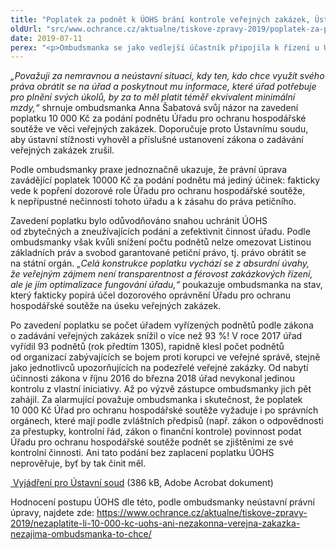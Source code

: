 ```yaml
---
title: "Poplatek za podnět k ÚOHS brání kontrole veřejných zakázek, Ústavní soud by ho měl zrušit"
oldUrl: "src/www.ochrance.cz/aktualne/tiskove-zpravy-2019/poplatek-za-podnet-k-uohs-brani-kontrole-verejnych-zakazek-ustavni-soud-by-ho-mel-zrusit"
date: 2019-07-11
perex: "<p>Ombudsmanka se jako vedlejší účastník připojila k řízení u Ústavního soudu a navrhuje zrušit poplatek 10 000 Kč za podání podnětu Úřadu pro ochranu hospodářské soutěže.</p>"
---
```


<!-- imported from the old website -->

<p><i>„Považuji za nemravnou a neústavní situaci, kdy ten, kdo chce využít svého práva obrátit se na úřad a poskytnout mu informace, které úřad potřebuje pro plnění svých úkolů, by za to měl platit téměř ekvivalent minimální mzdy,“</i> shrnuje ombudsmanka Anna Šabatová svůj názor na zavedení poplatku 10 000 Kč za podání podnětu Úřadu pro ochranu hospodářské soutěže ve věci veřejných zakázek. Doporučuje proto Ústavnímu soudu, aby ústavní stížnosti vyhověl a příslušné ustanovení zákona o zadávání veřejných zakázek zrušil.</p> <p>Podle ombudsmanky praxe jednoznačně ukazuje, že právní úprava zavádějící poplatek 10000 Kč za podání podnětu má jediný účinek: fakticky vede k popření dozorové role Úřadu pro ochranu hospodářské soutěže, k nepřípustné nečinnosti tohoto úřadu a k zásahu do práva petičního.</p> <p>Zavedení poplatku bylo odůvodňováno snahou uchránit ÚOHS od zbytečných a zneužívajících podání a zefektivnit činnost úřadu. Podle ombudsmanky však kvůli snížení počtu podnětů nelze omezovat Listinou základních práv a svobod garantované petiční právo, tj. právo obrátit se na státní orgán.<i> „Celá konstrukce poplatku vychází se z absurdní úvahy, že veřejným zájmem není transparentnost a férovost zakázkových řízení, ale je jím optimalizace fungování úřadu,“</i> poukazuje ombudsmanka na stav, který fakticky popírá účel dozorového oprávnění Úřadu pro ochranu hospodářské soutěže na úseku veřejných zakázek. </p> <p>Po zavedení poplatku se počet úřadem vyřízených podnětů podle zákona o zadávání veřejných zakázek snížil o více než 93 %! V roce 2017 úřad vyřídil 93 podnětů (rok předtím 1305), rapidně klesl počet podnětů od organizací zabývajících se bojem proti korupci ve veřejné správě, stejně jako jednotlivců upozorňujících na podezřelé veřejné zakázky. Od nabytí účinnosti zákona v říjnu 2016 do března 2018 úřad nevykonal jedinou kontrolu z vlastní iniciativy. Až po výzvě zástupce ombudsmanky jich pět zahájil. Za alarmující považuje ombudsmanka i skutečnost, že poplatek 10 000 Kč Úřad pro ochranu hospodářské soutěže vyžaduje i po správních orgánech, které mají podle zvláštních předpisů (např. zákon o odpovědnosti za přestupky, kontrolní řád, zákon o finanční kontrole) povinnost podat Úřadu pro ochranu hospodářské soutěže podnět se zjištěními ze své kontrolní činnosti. Ani tato podání bez zaplacení poplatku ÚOHS neprověřuje, byť by tak činit měl.</p> <p><a title="Otevření do nového okna" href="https://www.ochrance.cz/fileadmin/user_upload/Zvlastni_opravneni/ustavni_soud/SZD-24-19_UOHS.pdf" target="_blank"><img alt="" src="https://www.ochrance.cz/typo3/ext/od_linkdesc/icons/pdf.gif" class="od_linkdesc_icon" /> Vyjádření pro Ústavní soud</a> (386 kB, Adobe Acrobat dokument)</p> <p>Hodnocení postupu ÚOHS dle této, podle ombudsmanky neústavní právní úpravy, najdete zde: <a href="https://www.ochrance.cz/aktualne/tiskove-zpravy-2019/nezaplatite-li-10-000-kc-uohs-ani-nezakonna-verejna-zakazka-nezajima-ombudsmanka-to-chce/">https://www.ochrance.cz/aktualne/tiskove-zpravy-2019/nezaplatite-li-10-000-kc-uohs-ani-nezakonna-verejna-zakazka-nezajima-ombudsmanka-to-chce/</a> </p>
